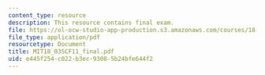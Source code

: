```yaml
---
content_type: resource
description: This resource contains final exam.
file: https://ol-ocw-studio-app-production.s3.amazonaws.com/courses/18-03sc-differential-equations-fall-2011/e445f254c022b3ec93085b24bfe644f2_MIT18_03SCF11_final.pdf
file_type: application/pdf
resourcetype: Document
title: MIT18_03SCF11_final.pdf
uid: e445f254-c022-b3ec-9308-5b24bfe644f2
---
```

